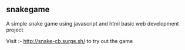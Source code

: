 ## snakegame
A simple snake game using javascript and html basic web development project
  
Visit :- http://snake-cb.surge.sh/ to try out the game
